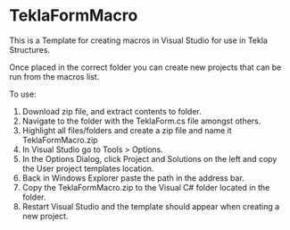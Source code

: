 TeklaFormMacro
==============

This is a Template for creating macros in Visual Studio for use in Tekla Structures.

Once placed in the correct folder you can create new projects that can be run from the macros list.

To use:

1. Download zip file, and extract contents to folder. 
2. Navigate to the folder with the TeklaForm.cs file amongst others.
3. Highlight all files/folders and create a zip file and name it TeklaFormMacro.zip
4. In Visual Studio go to Tools > Options. 
5. In the Options Dialog, click Project and Solutions on the left and copy the User project templates location.
6. Back in Windows Explorer paste the path in the address bar. 
7. Copy the TeklaFormMacro.zip to the Visual C# folder located in the folder.
8. Restart Visual Studio and the template should appear when creating a new project.
